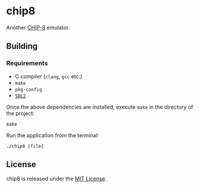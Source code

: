 # chip8

Another [CHIP-8](https://en.wikipedia.org/wiki/CHIP-8) emulator.

## Building
### Requirements
* C compiler (`clang`, `gcc` etc.)
* `make`
* `pkg-config`
* [`SDL2`](https://www.libsdl.org/index.php)

Once the above dependencies are installed, execute `make` in the directory of the project:

    make

Run the application from the terminal:

    ./chip8 [file]

## License

chip8 is released under the [MIT License](http://www.opensource.org/licenses/MIT).

